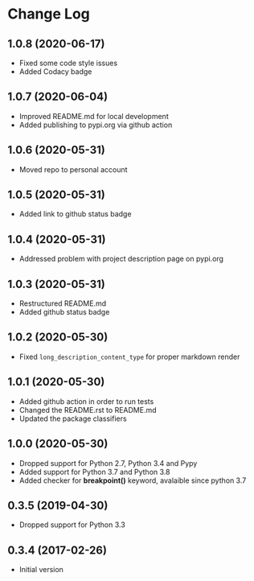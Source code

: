 # Change Log

## 1.0.8 (2020-06-17)

  * Fixed some code style issues
  * Added Codacy badge

## 1.0.7 (2020-06-04)

  * Improved README.md for local development
  * Added publishing to pypi.org via github action

## 1.0.6 (2020-05-31)

  * Moved repo to personal account

## 1.0.5 (2020-05-31)

  * Added link to github status badge

## 1.0.4 (2020-05-31)

  * Addressed problem with project description page on pypi.org

## 1.0.3 (2020-05-31)

  * Restructured README.md
  * Added github status badge

## 1.0.2 (2020-05-30)

  * Fixed `long_description_content_type` for proper markdown render

## 1.0.1 (2020-05-30)

  * Added github action in order to run tests
  * Changed the README.rst to README.md
  * Updated the package classifiers

## 1.0.0 (2020-05-30)

  * Dropped support for Python 2.7, Python 3.4 and Pypy
  * Added support for Python 3.7 and Python 3.8
  * Added checker for **breakpoint()** keyword, avalaible since python 3.7

## 0.3.5 (2019-04-30)

  * Dropped support for Python 3.3

## 0.3.4 (2017-02-26)

  * Initial version
